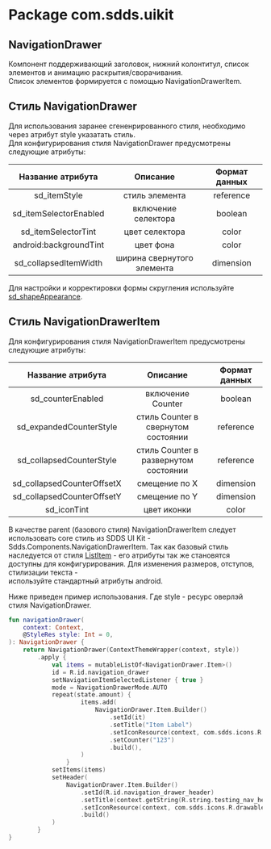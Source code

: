 # Package com.sdds.uikit

## NavigationDrawer

Компонент поддерживающий заголовок, нижний колонтитул, список элементов и анимацию раскрытия/сворачивания.  
Список элементов формируется с помощью NavigationDrawerItem.

## Стиль NavigationDrawer

Для использования заранее сгененрированного стиля, необходимо через атрибут style указатать стиль.  
Для конфигурирования стиля NavigationDrawer предусмотрены следующие атрибуты:

|Название атрибута|Описание|Формат данных|
|:-:|:-:|:-:|
|sd_itemStyle|стиль элемента|reference|
|sd_itemSelectorEnabled|включение селектора|boolean|
|sd_itemSelectorTint|цвет селектора|color|
|android:backgroundTint|цвет фона|color|
|sd_collapsedItemWidth|ширина свернутого элемента|dimension|

Для настройки и корректировки формы скругления используйте [sd_shapeAppearance](./ShapeAppearance.md#sd_shapeappearance).  

## Стиль NavigationDrawerItem

Для конфигурирования стиля NavigationDrawerItem предусмотрены следующие атрибуты:

|Название атрибута|Описание|Формат данных|
|:-:|:-:|:-:|
|sd_counterEnabled|включение Counter|boolean|
|sd_expandedCounterStyle|стиль Counter в свернутом состоянии|reference|
|sd_collapsedCounterStyle|стиль Counter в развернутом состоянии|reference|
|sd_collapsedCounterOffsetX|смещение по X|dimension|
|sd_collapsedCounterOffsetY|смещение по Y|dimension|
|sd_iconTint|цвет иконки|color|

В качестве parent (базового стиля) NavigationDrawerItem следует использовать core стиль из SDDS UI Kit -
Sdds.Components.NavigationDrawerItem. Так как базовый стиль наследуется от стиля [ListItem](./ListItemUsage.md#стиль-listitem) -
его атрибуты так же становятся доступны для конфигурирования. Для изменения размеров, отступов, стилизации текста -  
используйте стандартный атрибуты android.  

Ниже приведен пример использования. Где style - ресурс оверлэй стиля NavigationDrawer.

```kotlin
fun navigationDrawer(
    context: Context,
    @StyleRes style: Int = 0,
): NavigationDrawer {
    return NavigationDrawer(ContextThemeWrapper(context, style))
        .apply {
            val items = mutableListOf<NavigationDrawer.Item>()
            id = R.id.navigation_drawer
            setNavigationItemSelectedListener { true }
            mode = NavigationDrawerMode.AUTO
            repeat(state.amount) {
                    items.add(
                        NavigationDrawer.Item.Builder()
                            .setId(it)
                            .setTitle("Item Label")
                            .setIconResource(context, com.sdds.icons.R.drawable.ic_plasma_24)
                            .setCounter("123")
                            .build(),
                    )
                }
            setItems(items)
            setHeader(
                NavigationDrawer.Item.Builder()
                    .setId(R.id.navigation_drawer_header)
                    .setTitle(context.getString(R.string.testing_nav_header))
                    .setIconResource(context, com.sdds.icons.R.drawable.ic_view_person_fill_24)
                    .build()
            )
        }
}
```
